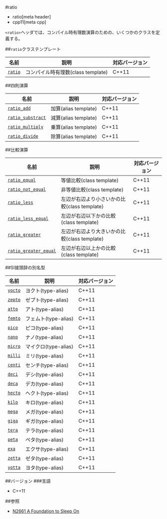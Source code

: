 #ratio
* ratio[meta header]
* cpp11[meta cpp]

`<ratio>`ヘッダでは、コンパイル時有理数演算のための、いくつかのクラスを定義する。


##`ratio`クラステンプレート

| 名前                        | 説明                               | 対応バージョン |
|-----------------------------|------------------------------------|-------|
| [`ratio`](ratio/ratio.md) | コンパイル時有理数(class template) | C++11 |


##四則演算

| 名前                                           | 説明                 | 対応バージョン |
|------------------------------------------------|----------------------|-------|
| [`ratio_add`](ratio/ratio_add.md)            | 加算(alias template) | C++11 |
| [`ratio_substract`](ratio/ratio_subtract.md) | 減算(alias template) | C++11 |
| [`ratio_multiply`](ratio/ratio_multiply.md)  | 乗算(alias template) | C++11 |
| [`ratio_divide`](ratio/ratio_divide.md)      | 除算(alias template) | C++11 |


##比較演算

| 名前                                                    | 説明                                         | 対応バージョン |
|---------------------------------------------------------|----------------------------------------------|-------|
| [`ratio_equal`](ratio/ratio_equal.md)                 | 等値比較(class template)                     | C++11 |
| [`ratio_not_equal`](ratio/ratio_not_equal.md)         | 非等値比較(class template)                   | C++11 |
| [`ratio_less`](ratio/ratio_less.md)                   | 左辺が右辺より小さいかの比較(class template) | C++11 |
| [`ratio_less_equal`](ratio/ratio_less_equal.md)       | 左辺が右辺以下かの比較(class template)       | C++11 |
| [`ratio_greater`](ratio/ratio_greater.md)             | 左辺が右辺より大きいかの比較(class template) | C++11 |
| [`ratio_greater_equal`](ratio/ratio_greater_equal.md) | 左辺が右辺以上かの比較(class template)       | C++11 |


##SI接頭辞の別名型

| 名前                            | 説明              | 対応バージョン |
|---------------------------------|-------------------|----------------|
| [`yocto`](ratio/si_prefix.md) | ヨクト(type-alias)   | C++11          |
| [`zepto`](ratio/si_prefix.md) | ゼプト(type-alias)   | C++11          |
| [`atto`](ratio/si_prefix.md)  | アト(type-alias)     | C++11          |
| [`femto`](ratio/si_prefix.md) | フェムト(type-alias) | C++11          |
| [`pico`](ratio/si_prefix.md)  | ピコ(type-alias)     | C++11          |
| [`nano`](ratio/si_prefix.md)  | ナノ(type-alias)     | C++11          |
| [`micro`](ratio/si_prefix.md) | マイクロ(type-alias) | C++11          |
| [`milli`](ratio/si_prefix.md) | ミリ(type-alias)     | C++11          |
| [`centi`](ratio/si_prefix.md) | センチ(type-alias)   | C++11          |
| [`deci`](ratio/si_prefix.md)  | デシ(type-alias)     | C++11          |
| [`deca`](ratio/si_prefix.md)  | デカ(type-alias)     | C++11          |
| [`hecto`](ratio/si_prefix.md) | ヘクト(type-alias)   | C++11          |
| [`kilo`](ratio/si_prefix.md)  | キロ(type-alias)     | C++11          |
| [`mega`](ratio/si_prefix.md)  | メガ(type-alias)     | C++11          |
| [`giga`](ratio/si_prefix.md)  | ギガ(type-alias)     | C++11          |
| [`tera`](ratio/si_prefix.md)  | テラ(type-alias)     | C++11          |
| [`peta`](ratio/si_prefix.md)  | ペタ(type-alias)     | C++11          |
| [`exa`](ratio/si_prefix.md)   | エクサ(type-alias)   | C++11          |
| [`zetta`](ratio/si_prefix.md) | ゼタ(type-alias)     | C++11          |
| [`yotta`](ratio/si_prefix.md) | ヨタ(type-alias)     | C++11          |


##バージョン
###言語
- C++11


##参照
- [N2661 A Foundation to Sleep On](http://www.open-std.org/jtc1/sc22/wg21/docs/papers/2008/n2661.htm)

